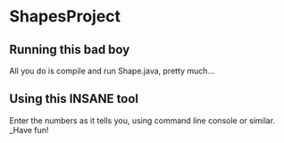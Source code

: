 # ShapesProject
## Running this bad boy
All you do is compile and run Shape.java, pretty much...
## Using this INSANE tool
Enter the numbers as it tells you, using command line console or similar.
_Have fun!
